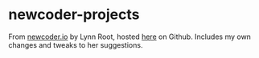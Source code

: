# newcoder-projects
From [newcoder.io](http://newcoder.io/) by Lynn Root, hosted [here](https://github.com/econchick/new-coder) on Github.
Includes my own changes and tweaks to her suggestions. 
